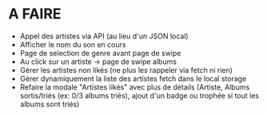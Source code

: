 # A FAIRE

- Appel des artistes via API (au lieu d'un JSON local)
- Afficher le nom du son en cours
- Page de selection de genre avant page de swipe
- Au click sur un artiste -> page de swipe albums
- Gérer les artistes non likés (ne plus les rappeler via fetch ni rien)
- Gérer dynamiquement la liste des artistes fetch dans le local storage
- Refaire la modale "Artistes likés" avec plus de détails (Artiste, Albums sortis/triés (ex: 0/3 albums triés), ajout d'un badge ou trophée si tout les albums sont triés)